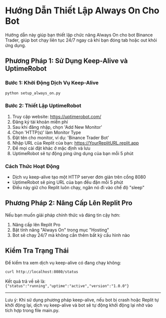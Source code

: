 # Hướng Dẫn Thiết Lập Always On Cho Bot

Hướng dẫn này giúp bạn thiết lập chức năng Always On cho bot Binance Trader, giúp bot chạy liên tục 24/7 ngay cả khi bạn đóng tab hoặc out khỏi ứng dụng.

## Phương Pháp 1: Sử Dụng Keep-Alive và UptimeRobot

### Bước 1: Khởi Động Dịch Vụ Keep-Alive
```bash
python setup_always_on.py
```

### Bước 2: Thiết Lập UptimeRobot
1. Truy cập website: https://uptimerobot.com/
2. Đăng ký tài khoản miễn phí
3. Sau khi đăng nhập, chọn 'Add New Monitor'
4. Chọn 'HTTP(s)' làm Monitor Type
5. Đặt tên cho monitor, ví dụ: 'Binance Trader Bot'
6. Nhập URL của Replit của bạn: https://YourReplitURL.replit.app
7. Để mọi cài đặt khác ở mặc định và lưu
8. UptimeRobot sẽ tự động ping ứng dụng của bạn mỗi 5 phút

### Cách Thức Hoạt Động
- Dịch vụ keep-alive tạo một HTTP server đơn giản trên cổng 8080
- UptimeRobot sẽ ping URL của bạn đều đặn mỗi 5 phút
- Điều này giữ cho Replit luôn chạy, ngăn nó đi vào chế độ "sleep"

## Phương Pháp 2: Nâng Cấp Lên Replit Pro

Nếu bạn muốn giải pháp chính thức và đáng tin cậy hơn:

1. Nâng cấp lên Replit Pro
2. Bật tính năng "Always On" trong mục "Hosting"
3. Bot sẽ chạy 24/7 mà không cần thêm bất kỳ cấu hình nào

## Kiểm Tra Trạng Thái

Để kiểm tra xem dịch vụ keep-alive có đang chạy không:

```bash
curl http://localhost:8080/status
```

Kết quả trả về sẽ là: `{"status":"running","uptime":"active","version":"1.0.0"}`

---

Lưu ý: Khi sử dụng phương pháp keep-alive, nếu bot bị crash hoặc Replit tự khởi động lại, dịch vụ keep-alive và bot sẽ tự động khởi động lại nhờ vào tích hợp trong file main.py.

